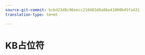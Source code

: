 ```yaml
---
source-git-commit: bcbd23d8c96eecc210483d8a86e41000b45fa431
translation-type: tm+mt

---
```

# KB占位符
